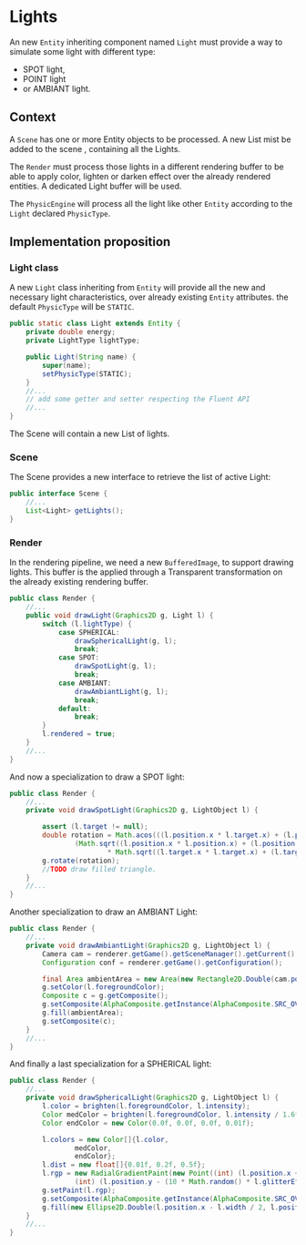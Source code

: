 # Lights

An new `Entity` inheriting component named `Light` must provide a way to simulate some light with different type:

- SPOT light,
- POINT light
- or AMBIANT light.

## Context

A `Scene` has one or more Entity objects to be processed. A new List mist be added to the scene , containing all the
Lights.

The `Render` must process those lights in a different rendering buffer to be able to apply color, lighten or darken
effect over the already rendered entities. A dedicated Light buffer will be used.

The `PhysicEngine` will process all the light like other  `Entity` according to the `Light` declared `PhysicType`.

## Implementation proposition

### Light class

A new `Light` class inheriting from `Entity` will provide all the new and necessary light characteristics, over already
existing `Entity` attributes. the default `PhysicType` will be `STATIC`.

```java
public static class Light extends Entity {
    private double energy;
    private LightType lightType;

    public Light(String name) {
        super(name);
        setPhysicType(STATIC);
    }
    //...
    // add some getter and setter respecting the Fluent API
    //...
}
```

The Scene will contain a new List of lights.

### Scene

The Scene provides a new interface to retrieve the list of active Light:

```java
public interface Scene {
    //...
    List<Light> getLights();
}
```

### Render

In the rendering pipeline, we need a new `BufferedImage`, to support drawing lights. This buffer is the applied through
a Transparent transformation on the already existing rendering buffer.

```java
public class Render {
    //...
    public void drawLight(Graphics2D g, Light l) {
        switch (l.lightType) {
            case SPHERICAL:
                drawSphericalLight(g, l);
                break;
            case SPOT:
                drawSpotLight(g, l);
                break;
            case AMBIANT:
                drawAmbiantLight(g, l);
                break;
            default:
                break;
        }
        l.rendered = true;
    }
    //...
}
```

And now a specialization to draw a SPOT light:

```java
public class Render {
    //...
    private void drawSpotLight(Graphics2D g, LightObject l) {

        assert (l.target != null);
        double rotation = Math.acos(((l.position.x * l.target.x) + (l.position.y * l.target.y)) /
                (Math.sqrt((l.position.x * l.position.x) + (l.position.y * l.position.y))
                        * Math.sqrt((l.target.x * l.target.x) + (l.target.y * l.target.y))));
        g.rotate(rotation);
        //TODO draw filled triangle.
    }
    //...
}
```

Another specialization to draw an AMBIANT Light:

```java
public class Render {
    //...
    private void drawAmbiantLight(Graphics2D g, LightObject l) {
        Camera cam = renderer.getGame().getSceneManager().getCurrent().getActiveCamera();
        Configuration conf = renderer.getGame().getConfiguration();

        final Area ambientArea = new Area(new Rectangle2D.Double(cam.position.x, cam.position.y, conf.width, conf.height));
        g.setColor(l.foregroundColor);
        Composite c = g.getComposite();
        g.setComposite(AlphaComposite.getInstance(AlphaComposite.SRC_OVER, l.intensity.floatValue()));
        g.fill(ambientArea);
        g.setComposite(c);
    }
    //...
}
```

And finally a last specialization for a SPHERICAL light:

```java
public class Render {
    //...
    private void drawSphericalLight(Graphics2D g, LightObject l) {
        l.color = brighten(l.foregroundColor, l.intensity);
        Color medColor = brighten(l.foregroundColor, l.intensity / 1.6f);
        Color endColor = new Color(0.0f, 0.0f, 0.0f, 0.01f);

        l.colors = new Color[]{l.color,
                medColor,
                endColor};
        l.dist = new float[]{0.01f, 0.2f, 0.5f};
        l.rgp = new RadialGradientPaint(new Point((int) (l.position.x + (10 * Math.random() * l.glitterEffect)),
                (int) (l.position.y - (10 * Math.random() * l.glitterEffect))), (int) l.width, l.dist, l.colors);
        g.setPaint(l.rgp);
        g.setComposite(AlphaComposite.getInstance(AlphaComposite.SRC_OVER, l.intensity.floatValue()));
        g.fill(new Ellipse2D.Double(l.position.x - l.width / 2, l.position.y - l.width / 2, l.width, l.width));
    }
    //...
}
```